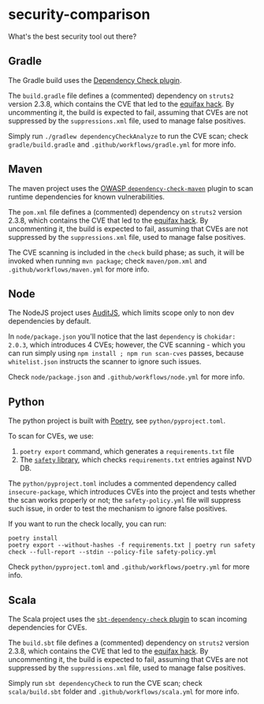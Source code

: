 # security-comparison
What's the best security tool out there?

## Gradle
The Gradle build uses the [Dependency Check plugin](https://jeremylong.github.io/DependencyCheck/dependency-check-gradle/index.html).

The `build.gradle` file defines a (commented) dependency on `struts2` version 2.3.8, which contains the CVE that led to the [equifax hack](https://nvd.nist.gov/vuln/detail/cve-2017-5638). By uncommenting it, the build is expected to fail, assuming that CVEs are not suppressed by the `suppressions.xml` file, used to manage false positives.

Simply run `./gradlew dependencyCheckAnalyze` to run the CVE scan; check `gradle/build.gradle` and `.github/workflows/gradle.yml` for more info.

## Maven
The maven project uses the [OWASP `dependency-check-maven`](https://jeremylong.github.io/DependencyCheck/dependency-check-maven/) plugin to scan runtime dependencies for known vulnerabilities.

The `pom.xml` file defines a (commented) dependency on `struts2` version 2.3.8, which contains the CVE that led to the [equifax hack](https://nvd.nist.gov/vuln/detail/cve-2017-5638). By uncommenting it, the build is expected to fail, assuming that CVEs are not suppressed by the `suppressions.xml` file, used to manage false positives.

The CVE scanning is included in the `check` build phase; as such, it will be invoked when running `mvn package`; check `maven/pom.xml` and `.github/workflows/maven.yml` for more info.

## Node
The NodeJS project uses [AuditJS](https://www.npmjs.com/package/auditjs), which limits scope only to non dev dependencies by default.

In `node/package.json` you'll notice that the last `dependency` is `chokidar: 2.0.3`, which introduces 4 CVEs; however, the CVE scanning - which you can run simply using `npm install ; npm run scan-cves` passes, because `whitelist.json` instructs the scanner to ignore such issues.

Check `node/package.json` and `.github/workflows/node.yml` for more info.

## Python
The python project is built with [Poetry](https://python-poetry.org/), see `python/pyproject.toml`.

To scan for CVEs, we use:
1. `poetry export` command, which generates a `requirements.txt` file
2. The [`safety` library](https://pyup.io/safety/), which checks `requirements.txt` entries against NVD DB.

The `python/pyproject.toml` includes a commented dependency called `insecure-package`, which introduces CVEs into the project and tests whether the scan works properly or not; the `safety-policy.yml` file will suppress such issue, in order to test the mechanism to ignore false positives.

If you want to run the check locally, you can run:
```
poetry install
poetry export --without-hashes -f requirements.txt | poetry run safety check --full-report --stdin --policy-file safety-policy.yml
```

Check `python/pyproject.toml` and `.github/workflows/poetry.yml` for more info.

## Scala
The Scala project uses the [`sbt-dependency-check` plugin](https://github.com/albuch/sbt-dependency-check) to scan incoming dependencies for CVEs.

The `build.sbt` file defines a (commented) dependency on `struts2` version 2.3.8, which contains the CVE that led to the [equifax hack](https://nvd.nist.gov/vuln/detail/cve-2017-5638). By uncommenting it, the build is expected to fail, assuming that CVEs are not suppressed by the `suppressions.xml` file, used to manage false positives.

Simply run `sbt dependencyCheck` to run the CVE scan; check `scala/build.sbt` folder and `.github/workflows/scala.yml` for more info.

